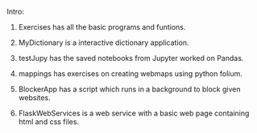 Intro:

1. Exercises has all the basic programs and funtions.

2. MyDictionary is a interactive dictionary application.

3. testJupy has the saved notebooks from Jupyter worked on Pandas.

4. mappings has exercises on creating webmaps using python folium.

5. BlockerApp has a script which runs in a background to block given websites.

6. FlaskWebServices is a web service with a basic web page containing html and css files.
